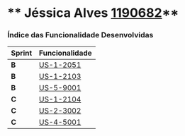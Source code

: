 ** Jéssica Alves [1190682](./)** 
===============================


### Índice das Funcionalidade Desenvolvidas ###


| Sprint | Funcionalidade     |
|--------|--------------------|
| **B**  | [US-1-2051](US-1-2051_CollaboratorSpecification) |
| **B**  | [US-1-2103](US-1-2103_BootstrapOrganization)
| **B**  | [US-5-9001](US-5-9001_Powerpoint)
| **C**  | [US-1-2104](US-1-2104_CompleteServicesBootstrap)
| **C**  | [US-2-3002](US-2-3002_ServiceSolicitation)
| **C**  | [US-4-5001](US-4-5001_AutoTaskExecutor)
